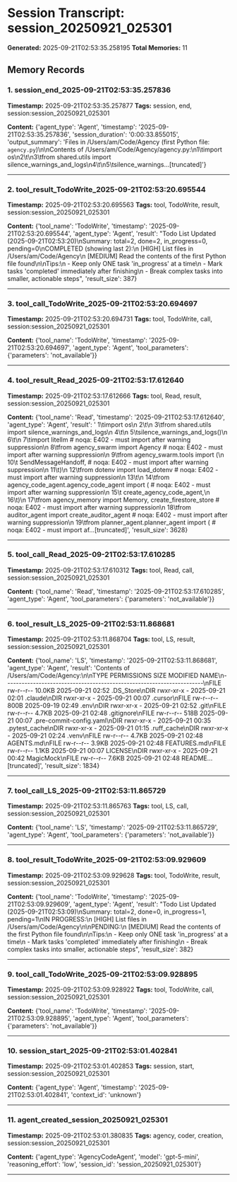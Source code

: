 # Session Transcript: session_20250921_025301

**Generated:** 2025-09-21T02:53:35.258195
**Total Memories:** 11

## Memory Records

### 1. session_end_2025-09-21T02:53:35.257836

**Timestamp:** 2025-09-21T02:53:35.257877
**Tags:** session, end, session:session_20250921_025301

**Content:** {'agent_type': 'Agent', 'timestamp': '2025-09-21T02:53:35.257836', 'session_duration': '0:00:33.855015', 'output_summary': 'Files in /Users/am/Code/Agency (first Python file: `agency.py`)\n\nContents of /Users/am/Code/Agency/agency.py:\n1\timport os\n2\t\n3\tfrom shared.utils import silence_warnings_and_logs\n4\t\n5\tsilence_warnings...[truncated]'}

---

### 2. tool_result_TodoWrite_2025-09-21T02:53:20.695544

**Timestamp:** 2025-09-21T02:53:20.695563
**Tags:** tool, TodoWrite, result, session:session_20250921_025301

**Content:** {'tool_name': 'TodoWrite', 'timestamp': '2025-09-21T02:53:20.695544', 'agent_type': 'Agent', 'result': "Todo List Updated (2025-09-21T02:53:20)\nSummary: total=2, done=2, in_progress=0, pending=0\nCOMPLETED (showing last 2):\n  [HIGH] List files in /Users/am/Code/Agency\n  [MEDIUM] Read the contents of the first Python file found\n\nTips:\n  - Keep only ONE task 'in_progress' at a time\n  - Mark tasks 'completed' immediately after finishing\n  - Break complex tasks into smaller, actionable steps", 'result_size': 387}

---

### 3. tool_call_TodoWrite_2025-09-21T02:53:20.694697

**Timestamp:** 2025-09-21T02:53:20.694731
**Tags:** tool, TodoWrite, call, session:session_20250921_025301

**Content:** {'tool_name': 'TodoWrite', 'timestamp': '2025-09-21T02:53:20.694697', 'agent_type': 'Agent', 'tool_parameters': {'parameters': 'not_available'}}

---

### 4. tool_result_Read_2025-09-21T02:53:17.612640

**Timestamp:** 2025-09-21T02:53:17.612666
**Tags:** tool, Read, result, session:session_20250921_025301

**Content:** {'tool_name': 'Read', 'timestamp': '2025-09-21T02:53:17.612640', 'agent_type': 'Agent', 'result': '     1\timport os\n     2\t\n     3\tfrom shared.utils import silence_warnings_and_logs\n     4\t\n     5\tsilence_warnings_and_logs()\n     6\t\n     7\timport litellm  # noqa: E402 - must import after warning suppression\n     8\tfrom agency_swarm import Agency  # noqa: E402 - must import after warning suppression\n     9\tfrom agency_swarm.tools import (\n    10\t    SendMessageHandoff,  # noqa: E402 - must import after warning suppression\n    11\t)\n    12\tfrom dotenv import load_dotenv  # noqa: E402 - must import after warning suppression\n    13\t\n    14\tfrom agency_code_agent.agency_code_agent import (  # noqa: E402 - must import after warning suppression\n    15\t    create_agency_code_agent,\n    16\t)\n    17\tfrom agency_memory import Memory, create_firestore_store  # noqa: E402 - must import after warning suppression\n    18\tfrom auditor_agent import create_auditor_agent  # noqa: E402 - must import after warning suppression\n    19\tfrom planner_agent.planner_agent import (  # noqa: E402 - must import af...[truncated]', 'result_size': 3628}

---

### 5. tool_call_Read_2025-09-21T02:53:17.610285

**Timestamp:** 2025-09-21T02:53:17.610312
**Tags:** tool, Read, call, session:session_20250921_025301

**Content:** {'tool_name': 'Read', 'timestamp': '2025-09-21T02:53:17.610285', 'agent_type': 'Agent', 'tool_parameters': {'parameters': 'not_available'}}

---

### 6. tool_result_LS_2025-09-21T02:53:11.868681

**Timestamp:** 2025-09-21T02:53:11.868704
**Tags:** tool, LS, result, session:session_20250921_025301

**Content:** {'tool_name': 'LS', 'timestamp': '2025-09-21T02:53:11.868681', 'agent_type': 'Agent', 'result': 'Contents of /Users/am/Code/Agency:\\n\\nTYPE   PERMISSIONS SIZE     MODIFIED         NAME\\n----------------------------------------------------------------------\\nFILE   rw-r--r--   10.0KB   2025-09-21 02:52 .DS_Store\\nDIR    rwxr-xr-x   -        2025-09-21 02:01 .claude\\nDIR    rwxr-xr-x   -        2025-09-21 00:07 .cursor\\nFILE   rw-r--r--   800B     2025-09-19 02:49 .env\\nDIR    rwxr-xr-x   -        2025-09-21 02:52 .git\\nFILE   rw-r--r--   4.7KB    2025-09-21 02:48 .gitignore\\nFILE   rw-r--r--   518B     2025-09-21 00:07 .pre-commit-config.yaml\\nDIR    rwxr-xr-x   -        2025-09-21 00:35 .pytest_cache\\nDIR    rwxr-xr-x   -        2025-09-21 01:15 .ruff_cache\\nDIR    rwxr-xr-x   -        2025-09-21 02:24 .venv\\nFILE   rw-r--r--   4.7KB    2025-09-21 02:48 AGENTS.md\\nFILE   rw-r--r--   3.9KB    2025-09-21 02:48 FEATURES.md\\nFILE   rw-r--r--   1.1KB    2025-09-21 00:07 LICENSE\\nDIR    rwxr-xr-x   -        2025-09-21 00:42 MagicMock\\nFILE   rw-r--r--   7.6KB    2025-09-21 02:48 README...[truncated]', 'result_size': 1834}

---

### 7. tool_call_LS_2025-09-21T02:53:11.865729

**Timestamp:** 2025-09-21T02:53:11.865763
**Tags:** tool, LS, call, session:session_20250921_025301

**Content:** {'tool_name': 'LS', 'timestamp': '2025-09-21T02:53:11.865729', 'agent_type': 'Agent', 'tool_parameters': {'parameters': 'not_available'}}

---

### 8. tool_result_TodoWrite_2025-09-21T02:53:09.929609

**Timestamp:** 2025-09-21T02:53:09.929628
**Tags:** tool, TodoWrite, result, session:session_20250921_025301

**Content:** {'tool_name': 'TodoWrite', 'timestamp': '2025-09-21T02:53:09.929609', 'agent_type': 'Agent', 'result': "Todo List Updated (2025-09-21T02:53:09)\nSummary: total=2, done=0, in_progress=1, pending=1\nIN PROGRESS:\n  [HIGH] List files in /Users/am/Code/Agency\n\nPENDING:\n  [MEDIUM] Read the contents of the first Python file found\n\nTips:\n  - Keep only ONE task 'in_progress' at a time\n  - Mark tasks 'completed' immediately after finishing\n  - Break complex tasks into smaller, actionable steps", 'result_size': 382}

---

### 9. tool_call_TodoWrite_2025-09-21T02:53:09.928895

**Timestamp:** 2025-09-21T02:53:09.928922
**Tags:** tool, TodoWrite, call, session:session_20250921_025301

**Content:** {'tool_name': 'TodoWrite', 'timestamp': '2025-09-21T02:53:09.928895', 'agent_type': 'Agent', 'tool_parameters': {'parameters': 'not_available'}}

---

### 10. session_start_2025-09-21T02:53:01.402841

**Timestamp:** 2025-09-21T02:53:01.402853
**Tags:** session, start, session:session_20250921_025301

**Content:** {'agent_type': 'Agent', 'timestamp': '2025-09-21T02:53:01.402841', 'context_id': 'unknown'}

---

### 11. agent_created_session_20250921_025301

**Timestamp:** 2025-09-21T02:53:01.380835
**Tags:** agency, coder, creation, session:session_20250921_025301

**Content:** {'agent_type': 'AgencyCodeAgent', 'model': 'gpt-5-mini', 'reasoning_effort': 'low', 'session_id': 'session_20250921_025301'}

---

